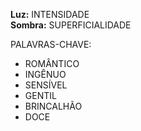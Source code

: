 **Luz:** INTENSIDADE  
**Sombra:** SUPERFICIALIDADE

PALAVRAS-CHAVE:
- ROMÂNTICO
- INGÊNUO
- SENSÍVEL
- GENTIL
- BRINCALHÃO
- DOCE